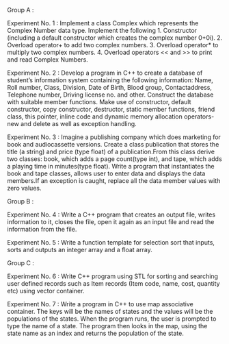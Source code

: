 Group A :

Experiment No. 1 : Implement a class Complex which represents the Complex Number data type. Implement the following 1. Constructor (including a default constructor which creates the complex number 0+0i). 2. Overload operator+ to add two complex numbers. 3. Overload operator* to multiply two complex numbers. 4. Overload operators << and >> to print and read Complex Numbers.

Experiment No. 2 : Develop a program in C++ to create a database of student’s information system containing the following information: Name, Roll number, Class, Division, Date of Birth, Blood group, Contactaddress, Telephone number, Driving license no. and other. Construct the database with suitable member functions. Make use of constructor, default constructor, copy constructor, destructor, static member functions, friend class, this pointer, inline code and dynamic memory allocation operators-new and delete as well as exception handling.

Experiment No. 3 : Imagine a publishing company which does marketing for book and audiocassette versions. Create a class publication that stores the title (a string) and price (type float) of a publication.From this class derive two classes: book, which adds a page count(type int), and tape, which adds a playing time in minutes(type float). Write a program that instantiates the book and tape classes, allows user to enter data and displays the data members.If an exception is caught, replace all the data member values with zero values.

Group B :

Experiment No. 4 : Write a C++ program that creates an output file, writes information to it, closes the file, open it again as an input file and read the information from the file.

Experiment No. 5 : Write a function template for selection sort that inputs, sorts and outputs an integer array and a float array.

Group C :

Experiment No. 6 : Write C++ program using STL for sorting and searching user defined records such as Item records (Item code, name, cost, quantity etc) using vector container.

Experiment No. 7 : Write a program in C++ to use map associative container. The keys will be the names of states and the values will be the populations of the states. When the program runs, the user is prompted to type the name of a state. The program then looks in the map, using the state name as an index and returns the population of the state.
